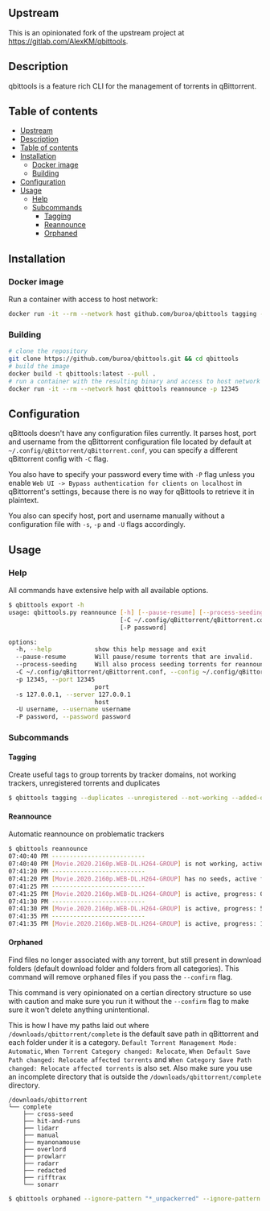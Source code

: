 ## Upstream

This is an opinionated fork of the upstream project at https://gitlab.com/AlexKM/qbittools.

## Description

qbittools is a feature rich CLI for the management of torrents in qBittorrent.

## Table of contents

- [Upstream](#upstream)
- [Description](#description)
- [Table of contents](#table-of-contents)
- [Installation](#installation)
  - [Docker image](#docker-image)
  - [Building](#building)
- [Configuration](#configuration)
- [Usage](#usage)
  - [Help](#help)
  - [Subcommands](#subcommands)
    - [Tagging](#tagging)
    - [Reannounce](#reannounce)
    - [Orphaned](#orphaned)

## Installation

### Docker image

Run a container with access to host network:

```bash
docker run -it --rm --network host github.com/buroa/qbittools tagging --unregistered
```

### Building

```bash
# clone the repository
git clone https://github.com/buroa/qbittools.git && cd qbittools
# build the image
docker build -t qbittools:latest --pull .
# run a container with the resulting binary and access to host network
docker run -it --rm --network host qbittools reannounce -p 12345
```

## Configuration

qBittools doesn't have any configuration files currently. It parses host, port and username from the qBittorrent configuration file located by default at `~/.config/qBittorrent/qBittorrent.conf`, you can specify a different qBittorrent config with `-C` flag.

You also have to specify your password every time with `-P` flag unless you enable `Web UI -> Bypass authentication for clients on localhost` in qBittorrent's settings, because there is no way for qBittools to retrieve it in plaintext.

You also can specify host, port and username manually without a configuration file with `-s`, `-p` and `-U` flags accordingly.

## Usage

### Help

All commands have extensive help with all available options.

```bash
$ qbittools export -h
usage: qbittools.py reannounce [-h] [--pause-resume] [--process-seeding]
                               [-C ~/.config/qBittorrent/qBittorrent.conf] [-p 12345] [-s 127.0.0.1] [-U username]
                               [-P password]

options:
  -h, --help            show this help message and exit
  --pause-resume        Will pause/resume torrents that are invalid.
  --process-seeding     Will also process seeding torrents for reannouncements.
  -C ~/.config/qBittorrent/qBittorrent.conf, --config ~/.config/qBittorrent/qBittorrent.conf
  -p 12345, --port 12345
                        port
  -s 127.0.0.1, --server 127.0.0.1
                        host
  -U username, --username username
  -P password, --password password
```

### Subcommands

#### Tagging

Create useful tags to group torrents by tracker domains, not working trackers, unregistered torrents and duplicates

```bash
$ qbittools tagging --duplicates --unregistered --not-working --added-on --trackers
```

#### Reannounce

Automatic reannounce on problematic trackers

```bash
$ qbittools reannounce
07:40:40 PM --------------------------
07:40:40 PM [Movie.2020.2160p.WEB-DL.H264-GROUP] is not working, active for 1s, reannouncing...
07:41:20 PM --------------------------
07:41:20 PM [Movie.2020.2160p.WEB-DL.H264-GROUP] has no seeds, active for 78s, reannouncing...
07:41:25 PM --------------------------
07:41:25 PM [Movie.2020.2160p.WEB-DL.H264-GROUP] is active, progress: 0%
07:41:30 PM --------------------------
07:41:30 PM [Movie.2020.2160p.WEB-DL.H264-GROUP] is active, progress: 5.0%
07:41:35 PM --------------------------
07:41:35 PM [Movie.2020.2160p.WEB-DL.H264-GROUP] is active, progress: 11.1%
```

#### Orphaned

Find files no longer associated with any torrent, but still present in download folders (default download folder and folders from all categories). This command will remove orphaned files if you pass the `--confirm` flag.

This command is very opinionated on a certian directory structure so use with caution and make sure you run it without the `--confirm` flag to make sure it won't delete anything unintentional.

This is how I have my paths laid out where `/downloads/qbittorrent/complete` is the default save path in qBittorrent and each folder under it is a category. `Default Torrent Management Mode: Automatic`, `When Torrent Category changed: Relocate`, `When Default Save Path changed: Relocate affected torrents` and `When Category Save Path changed: Relocate affected torrents` is also set. Also make sure you use an incomplete directory that is outside the `/downloads/qbittorrent/complete` directory.

```
/downloads/qbittorrent
└── complete
    ├── cross-seed
    ├── hit-and-runs
    ├── lidarr
    ├── manual
    ├── myanonamouse
    ├── overlord
    ├── prowlarr
    ├── radarr
    ├── redacted
    ├── rifftrax
    └── sonarr
```

```bash
$ qbittools orphaned --ignore-pattern "*_unpackerred" --ignore-pattern "*/manual/*"
```
